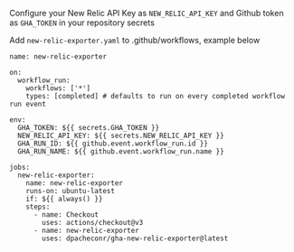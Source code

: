 Configure your New Relic API Key as `NEW_RELIC_API_KEY` and Github token as `GHA_TOKEN` in your repository secrets

Add `new-relic-exporter.yaml` to .github/workflows, example below

```
name: new-relic-exporter

on:
  workflow_run:
    workflows: ['*']
    types: [completed] # defaults to run on every completed workflow run event
  
env:
  GHA_TOKEN: ${{ secrets.GHA_TOKEN }}
  NEW_RELIC_API_KEY: ${{ secrets.NEW_RELIC_API_KEY }}
  GHA_RUN_ID: ${{ github.event.workflow_run.id }}
  GHA_RUN_NAME: ${{ github.event.workflow_run.name }}

jobs:
  new-relic-exporter:
    name: new-relic-exporter
    runs-on: ubuntu-latest
    if: ${{ always() }}
    steps:
      - name: Checkout
        uses: actions/checkout@v3
      - name: new-relic-exporter
        uses: dpacheconr/gha-new-relic-exporter@latest
```
